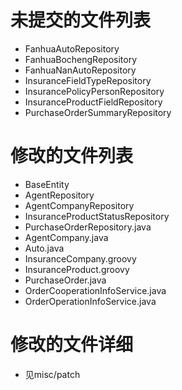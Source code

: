 # 未提交的文件列表
  * FanhuaAutoRepository
  * FanhuaBochengRepository
  * FanhuaNanAutoRepository
  * InsuranceFieldTypeRepository
  * InsurancePolicyPersonRepository
  * InsuranceProductFieldRepository
  * PurchaseOrderSummaryRepository
    
# 修改的文件列表
  * BaseEntity
  * AgentRepository
  * AgentCompanyRepository
  * InsuranceProductStatusRepository
  * PurchaseOrderRepository.java
  * AgentCompany.java
  * Auto.java
  * InsuranceCompany.groovy
  * InsuranceProduct.groovy
  * PurchaseOrder.java
  * OrderCooperationInfoService.java
  * OrderOperationInfoService.java
  
  
# 修改的文件详细
  * 见misc/patch
